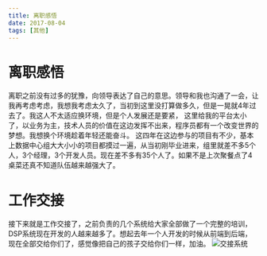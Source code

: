 ```yaml
---
title: 离职感悟
date: 2017-08-04
tags: [其他]
---
```



# 离职感悟
离职之前没有过多的犹豫，向领导表达了自己的意思。领导和我也沟通了一会，让我再考虑考虑，我想我考虑太久了，当初到这里没打算做多久，但是一晃就4年过去了。我这人不太适应换环境，但是个人发展还是要紧，
这里给我的平台太小了，以业务为主，技术人员的价值在这边发挥不出来，程序员都有一个改变世界的梦想。我想换个环境趁着年轻还能奋斗。
这四年在这边参与的项目有不少，基本上数据中心组大大小小的项目都摸过一遍，从当初刚毕业进来，组里就差不多5个人，3个经理，3个开发人员。现在差不多有35个人了。如果不是上次聚餐点了4桌菜还真不知道队伍越来越强大了。

# 工作交接
接下来就是工作交接了，之前负责的几个系统给大家全部做了一个完整的培训，DSP系统现在开发的人越来越多了。想起去年一个人开发的时候从前端到后端，现在全部交给你们了，感觉像把自己的孩子交给你们一样，加油。
![交接系统](/img/inline/lz.jpeg)




